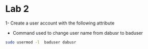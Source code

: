 # Lab 2

1-  Create a user account with the following attribute

  - Command used to  change user name from dabusr to baduser 
  ```sh
  sudo usermod -l  baduser dabusr
  ```
